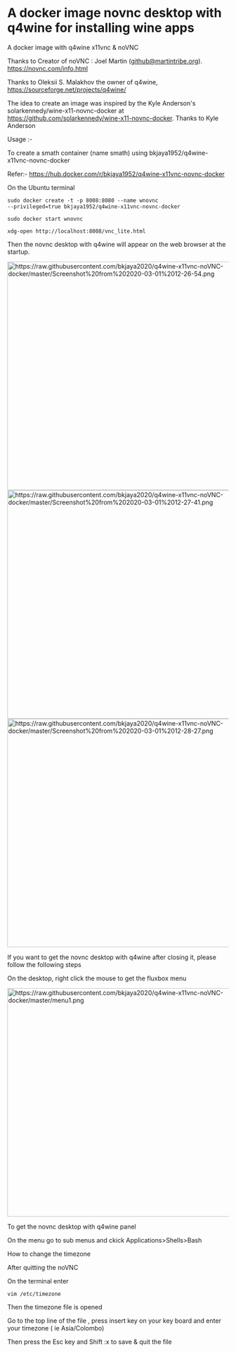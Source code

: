 # A docker image novnc desktop with q4wine  for installing wine apps

A docker image with  q4wine x11vnc & noVNC

Thanks to Creator of noVNC : Joel Martin (github@martintribe.org). https://novnc.com/info.html

Thanks to Oleksii S. Malakhov the owner of q4wine, https://sourceforge.net/projects/q4wine/

The idea to create an image was inspired by the Kyle Anderson's  solarkennedy/wine-x11-novnc-docker at https://github.com/solarkennedy/wine-x11-novnc-docker. Thanks to Kyle Anderson

Usage :-

To create a smath container (name smath) using bkjaya1952/q4wine-x11vnc-novnc-docker

Refer:- https://hub.docker.com/r/bkjaya1952/q4wine-x11vnc-novnc-docker

On the Ubuntu terminal

<code>sudo docker create -t -p 8008:8080 --name wnovnc --privileged=true bkjaya1952/q4wine-x11vnc-novnc-docker</code>

<code>sudo docker start wnovnc</code>

<code>xdg-open http://localhost:8008/vnc_lite.html</code>

Then the novnc desktop with q4wine will appear on the web browser at the startup.

<img src="https://raw.githubusercontent.com/bkjaya2020/q4wine-x11vnc-noVNC-docker/master/Screenshot%20from%202020-03-01%2012-26-54.png" alt="https://raw.githubusercontent.com/bkjaya2020/q4wine-x11vnc-noVNC-docker/master/Screenshot%20from%202020-03-01%2012-26-54.png" width="625" height="520">


<img src="https://raw.githubusercontent.com/bkjaya2020/q4wine-x11vnc-noVNC-docker/master/Screenshot%20from%202020-03-01%2012-27-41.png" alt="https://raw.githubusercontent.com/bkjaya2020/q4wine-x11vnc-noVNC-docker/master/Screenshot%20from%202020-03-01%2012-27-41.png" width="625" height="520">


<img src="https://raw.githubusercontent.com/bkjaya2020/q4wine-x11vnc-noVNC-docker/master/Screenshot%20from%202020-03-01%2012-28-27.png" alt="https://raw.githubusercontent.com/bkjaya2020/q4wine-x11vnc-noVNC-docker/master/Screenshot%20from%202020-03-01%2012-28-27.png" width="625" height="520">


If you want to get the novnc desktop with q4wine after closing it, please follow the following steps

On the desktop, right click the mouse to get the fluxbox menu

<img src="https://raw.githubusercontent.com/bkjaya2020/q4wine-x11vnc-noVNC-docker/master/menu1.png" alt="https://raw.githubusercontent.com/bkjaya2020/q4wine-x11vnc-noVNC-docker/master/menu1.png" width="625" height="520">

To get the novnc desktop with q4wine panel

On the menu go to sub menus and ckick Applications>Shells>Bash

How to change the timezone

After quitting the noVNC

On the terminal enter

<code>vim /etc/timezone</code>

Then the timezone file is opened

Go to the top line of the file , press insert key on your key board and enter your timezone ( ie Asia/Colombo)

Then press the Esc key and Shift :x to save & quit the file


